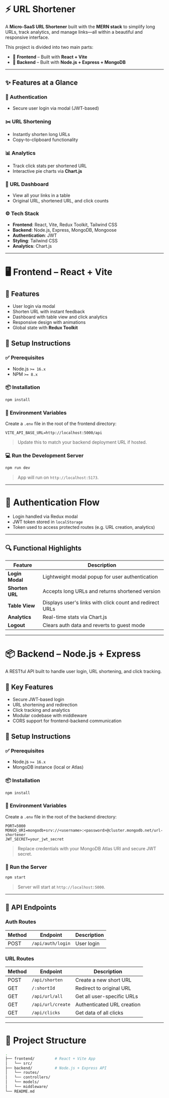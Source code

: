 # ⚡ URL Shortener

A **Micro-SaaS URL Shortener** built with the **MERN stack** to simplify long URLs, track analytics, and manage links—all within a beautiful and responsive interface.

This project is divided into two main parts:
- 🔹 **Frontend** – Built with **React + Vite**
- 🔹 **Backend** – Built with **Node.js + Express + MongoDB**

---

## ✨ Features at a Glance

### 🔐 Authentication
- Secure user login via modal (JWT-based)

### ✂️ URL Shortening
- Instantly shorten long URLs
- Copy-to-clipboard functionality

### 📊 Analytics
- Track click stats per shortened URL
- Interactive pie charts via **Chart.js**

### 🧾 URL Dashboard
- View all your links in a table
- Original URL, shortened URL, and click counts

### ⚙️ Tech Stack
- **Frontend**: React, Vite, Redux Toolkit, Tailwind CSS
- **Backend**: Node.js, Express, MongoDB, Mongoose
- **Authentication**: JWT
- **Styling**: Tailwind CSS
- **Analytics**: Chart.js

---

# 🖥️ Frontend – React + Vite

## 🚀 Features

- User login via modal
- Shorten URL with instant feedback
- Dashboard with table view and click analytics
- Responsive design with animations
- Global state with **Redux Toolkit**

## 🔧 Setup Instructions

### ✅ Prerequisites

- Node.js `>= 16.x`
- NPM `>= 8.x`

### 📦 Installation

```bash
npm install
```

### 🧪 Environment Variables

Create a `.env` file in the root of the frontend directory:

```env
VITE_API_BASE_URL=http://localhost:5000/api
```

> Update this to match your backend deployment URL if hosted.

### 💻 Run the Development Server

```bash
npm run dev
```

> App will run on `http://localhost:5173`.

---

# 🔐 Authentication Flow

- Login handled via Redux modal
- JWT token stored in `localStorage`
- Token used to access protected routes (e.g. URL creation, analytics)

---

## 🔍 Functional Highlights

| Feature         | Description                                               |
|-----------------|-----------------------------------------------------------|
| **Login Modal** | Lightweight modal popup for user authentication           |
| **Shorten URL** | Accepts long URLs and returns shortened version           |
| **Table View**  | Displays user's links with click count and redirect URLs  |
| **Analytics**   | Real-time stats via Chart.js                              |
| **Logout**      | Clears auth data and reverts to guest mode                |

---

# 📦 Backend – Node.js + Express

A RESTful API built to handle user login, URL shortening, and click tracking.

## 🧩 Key Features

- Secure JWT-based login
- URL shortening and redirection
- Click tracking and analytics
- Modular codebase with middleware
- CORS support for frontend-backend communication

## 🔧 Setup Instructions

### ✅ Prerequisites

- Node.js `>= 16.x`
- MongoDB instance (local or Atlas)

### 📦 Installation

```bash
npm install
```

### 🔐 Environment Variables

Create a `.env` file in the root of the backend directory:

```env
PORT=5000
MONGO_URI=mongodb+srv://<username>:<password>@cluster.mongodb.net/url-shortener
JWT_SECRET=your_jwt_secret
```

> Replace credentials with your MongoDB Atlas URI and secure JWT secret.

### 🚀 Run the Server

```bash
npm start
```

> Server will start at `http://localhost:5000`.

---

## 🔌 API Endpoints

### Auth Routes
| Method | Endpoint            | Description          |
|--------|---------------------|----------------------|
| POST   | `/api/auth/login`   | User login           |

### URL Routes
| Method | Endpoint             | Description                         |
|--------|----------------------|-------------------------------------|
| POST   | `/api/shorten`       | Create a new short URL              |
| GET    | `/:shortId`          | Redirect to original URL            |
| GET    | `/api/url/all`       | Get all user-specific URLs          |
| GET    | `/api/url/create`    | Authenticated URL creation          |
| GET    | `/api/clicks`        | Get data of all clicks              |

---

# 🔧 Project Structure

```bash
.
├── frontend/         # React + Vite App
│   └── src/
├── backend/          # Node.js + Express API
│   └── routes/
│   └── controllers/
│   └── models/
│   └── middleware/
└── README.md
```

